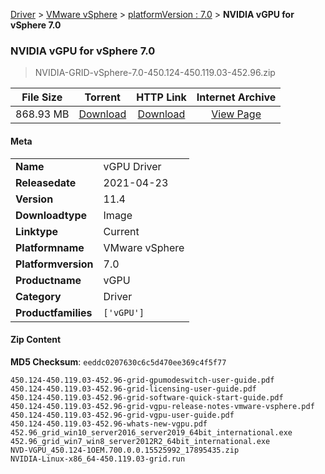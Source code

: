 
[Driver](/README.md)  >  [VMware vSphere](/index/Driver/VMware_vSphere.md)  >  [platformVersion : 7.0](/index/Driver/VMware_vSphere/7.0.md)  >  **NVIDIA vGPU for vSphere 7.0**


###    NVIDIA vGPU for vSphere 7.0

> NVIDIA-GRID-vSphere-7.0-450.124-450.119.03-452.96.zip   


| **File Size** | **Torrent**  | **HTTP Link** | **Internet Archive** |
|:-------------:|:------------:|:-------------:|:--------------------:|
| 868.93 MB |  [Download](https://archive.org/download/nvgpu_NVIDIA-GRID-vSphere-7.0-450.124-450.119.03-452.96.zip/nvgpu_NVIDIA-GRID-vSphere-7.0-450.124-450.119.03-452.96.zip_archive.torrent)       | [Download](https://archive.org/compress/nvgpu_NVIDIA-GRID-vSphere-7.0-450.124-450.119.03-452.96.zip) | [View Page](https://archive.org/details/nvgpu_NVIDIA-GRID-vSphere-7.0-450.124-450.119.03-452.96.zip)       |

#### Meta

<table>
<tr><td><strong>Name</strong></td><td>vGPU Driver</td></tr>
<tr><td><strong>Releasedate</strong></td><td>2021-04-23</td></tr>
<tr><td><strong>Version</strong></td><td>11.4</td></tr>
<tr><td><strong>Downloadtype</strong></td><td>Image</td></tr>
<tr><td><strong>Linktype</strong></td><td>Current</td></tr>
<tr><td><strong>Platformname</strong></td><td>VMware vSphere</td></tr>
<tr><td><strong>Platformversion</strong></td><td>7.0</td></tr>
<tr><td><strong>Productname</strong></td><td>vGPU</td></tr>
<tr><td><strong>Category</strong></td><td>Driver</td></tr>
<tr><td><strong>Productfamilies</strong></td><td><code>['vGPU']</code></td></tr>
</table>

#### Zip Content

**MD5 Checksum**: `eeddc0207630c6c5d470ee369c4f5f77`

```text
450.124-450.119.03-452.96-grid-gpumodeswitch-user-guide.pdf
450.124-450.119.03-452.96-grid-licensing-user-guide.pdf
450.124-450.119.03-452.96-grid-software-quick-start-guide.pdf
450.124-450.119.03-452.96-grid-vgpu-release-notes-vmware-vsphere.pdf
450.124-450.119.03-452.96-grid-vgpu-user-guide.pdf
450.124-450.119.03-452.96-whats-new-vgpu.pdf
452.96_grid_win10_server2016_server2019_64bit_international.exe
452.96_grid_win7_win8_server2012R2_64bit_international.exe
NVD-VGPU_450.124-1OEM.700.0.0.15525992_17895435.zip
NVIDIA-Linux-x86_64-450.119.03-grid.run
```